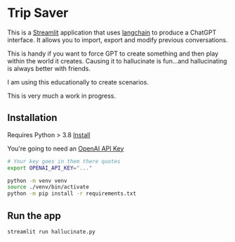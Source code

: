 # Trip Saver

This is a [Streamlit](https://streamlit.io) application that uses [langchain](https://langchain.com/) to produce a ChatGPT interface. It allows you to import, export and modify previous conversations.

This is handy if you want to force GPT to create something and then play within the world it creates. Causing it to hallucinate is fun...and hallucinating is always better with friends.

I am using this educationally to create scenarios.

This is very much a work in progress.

## Installation

Requires Python > 3.8 [Install](https://python.org)

You're going to need an [OpenAI API Key](https://platform.openai.com/account/api-keys)

```bash
# Your key goes in them there quotes
export OPENAI_API_KEY="..."
```

```bash
python -m venv venv
source ./venv/bin/activate
python -m pip install -r requirements.txt
```


## Run the app

```bash
streamlit run hallucinate.py
```